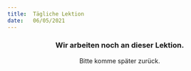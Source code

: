 ```yaml
---
title:  Tägliche Lektion
date:   06/05/2021
---
```


### <center>Wir arbeiten noch an dieser Lektion.</center>
<center>Bitte komme später zurück.</center>